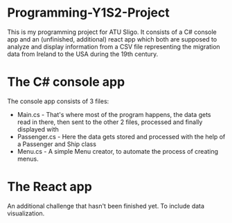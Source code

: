 # Programming-Y1S2-Project
This is my programming project for ATU Sligo. It consists of a C# console app and an (unfinished, additional) react app which both are supposed to analyze and display information from a CSV file representing the migration data from Ireland to the USA during the 19th century.

# The C# console app
The console app consists of 3 files:
- Main.cs - That's where most of the program happens, the data gets read in there, then sent to the other 2 files, processed and finally displayed with
- Passenger.cs - Here the data gets stored and processed with the help of a Passenger and Ship class
- Menu.cs - A simple Menu creator, to automate the process of creating menus.

# The React app
An additional challenge that hasn't been finished yet. To include data visualization.
